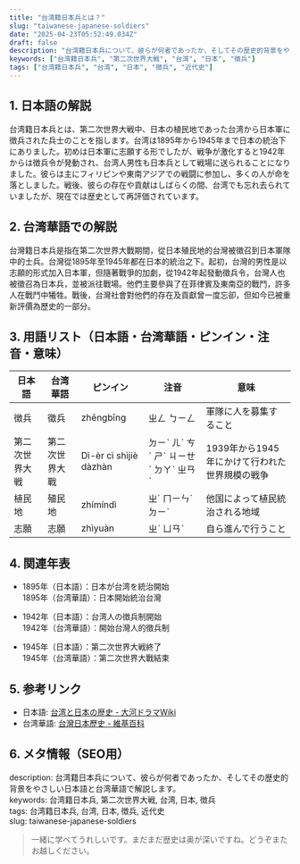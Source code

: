 ```yaml
---
title: "台湾籍日本兵とは？"
slug: "taiwanese-japanese-soldiers"
date: "2025-04-23T05:52:49.034Z"
draft: false
description: "台湾籍日本兵について、彼らが何者であったか、そしてその歴史的背景をやさしい日本語と台湾華語で解説します。"
keywords: ["台湾籍日本兵", "第二次世界大戦", "台湾", "日本", "徴兵"]
tags: ["台湾籍日本兵", "台湾", "日本", "徴兵", "近代史"]
---
```


## 1. 日本語の解説
台湾籍日本兵とは、第二次世界大戦中、日本の植民地であった台湾から日本軍に徴兵された兵士のことを指します。台湾は1895年から1945年まで日本の統治下にありました。初めは日本軍に志願する形でしたが、戦争が激化すると1942年からは徴兵令が発動され、台湾人男性も日本兵として戦場に送られることになりました。彼らは主にフィリピンや東南アジアでの戦闘に参加し、多くの人が命を落としました。戦後、彼らの存在や貢献はしばらくの間、台湾でも忘れ去られていましたが、現在では歴史として再評価されています。

## 2. 台湾華語での解説  
台灣籍日本兵是指在第二次世界大戰期間，從日本殖民地的台灣被徵召到日本軍隊中的士兵。台灣從1895年至1945年都在日本的統治之下。起初，台灣的男性是以志願的形式加入日本軍，但隨著戰爭的加劇，從1942年起發動徵兵令，台灣人也被徵召為日本兵，並被派往戰場。他們主要參與了在菲律賓及東南亞的戰鬥，許多人在戰鬥中犧牲。戰後，台灣社會對他們的存在及貢獻曾一度忘卻，但如今已被重新評價為歷史的一部分。

## 3. 用語リスト（日本語・台湾華語・ピンイン・注音・意味）

| 日本語    | 台湾華語    | ピンイン       | 注音        | 意味                         |
|---------|----------|-------------|-----------|----------------------------|
| 徴兵     | 徵兵      | zhēngbīng   | ㄓㄥ ㄅㄧㄥ   | 軍隊に人を募集すること              |
| 第二次世界大戦 | 第二次世界大戰 | Dì-èr cì shìjiè dàzhàn | ㄉㄧˋ ㄦˋ ㄘˋ ㄕˋ ㄐㄧㄝˋ ㄉㄚˋ ㄓㄢˋ | 1939年から1945年にかけて行われた世界規模の戦争 |
| 植民地    | 殖民地     | zhímíndì   | ㄓˊ ㄇㄧㄣˊ ㄉㄧˋ | 他国によって植民統治される地域           |
| 志願     | 志願      | zhìyuàn    | ㄓˋ ㄩㄢˋ   | 自ら進んで行うこと                  |

## 4. 関連年表

- 1895年（日本語）：日本が台湾を統治開始  
  1895年（台湾華語）：日本開始統治台灣

- 1942年（日本語）：台湾人の徴兵制開始  
  1942年（台湾華語）：開始台灣人的徵兵制

- 1945年（日本語）：第二次世界大戦終了  
  1945年（台湾華語）：第二次世界大戰結束

## 5. 参考リンク  

- 日本語: [台湾と日本の歴史 - 大河ドラマWiki](https://ja.wikipedia.org/wiki/%E5%8F%B0%E6%B9%BE%E3%81%A8%E6%97%A5%E6%9C%AC%E3%81%AE%E6%AD%B4%E5%8F%B2)
- 台湾華語: [台灣日本歷史 - 維基百科](https://zh.wikipedia.org/wiki/%E6%97%A5%E6%9C%AC%E6%97%B6%E4%BB%A3%E5%8F%B0%E6%B9%BE)

## 6. メタ情報（SEO用）

description: 台湾籍日本兵について、彼らが何者であったか、そしてその歴史的背景をやさしい日本語と台湾華語で解説します。  
keywords: 台湾籍日本兵, 第二次世界大戦, 台湾, 日本, 徴兵  
tags: 台湾籍日本兵, 台湾, 日本, 徴兵, 近代史  
slug: taiwanese-japanese-soldiers  

> 一緒に学べてうれしいです。まだまだ歴史は奥が深いですね。どうぞまたお越しください。